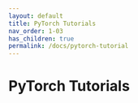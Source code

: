 ```yaml
---
layout: default
title: PyTorch Tutorials
nav_order: 1-03
has_children: true
permalink: /docs/pytorch-tutorial
---
```


# PyTorch Tutorials


